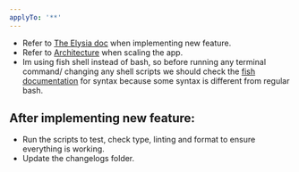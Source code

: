 ```yaml
---
applyTo: '**'
---
```


- Refer to [The Elysia doc](./elysia.doc.md) when implementing new feature.
- Refer to [Architecture](../../changelogs/ARCHITECTURE.md) when scaling the app.
- Im using fish shell instead of bash, so before running any terminal command/ changing any shell scripts we should check the [fish documentation](./fish.doc.md) for syntax because some syntax is different from regular bash.

## After implementing new feature:

- Run the scripts to test, check type, linting and format to ensure everything is working.
- Update the changelogs folder.
